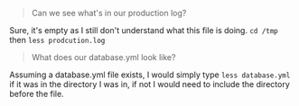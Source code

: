 > Can we see what's in our production log?

Sure, it's empty as I still don't understand what this file is doing.
`cd /tmp` then `less prodcution.log`


> What does our database.yml look like?

Assuming a database.yml file exists, I would simply type `less database.yml` if it was in the directory I was in, if not I would need to include the directory before the file.
